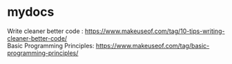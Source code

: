# mydocs

Write cleaner better code : https://www.makeuseof.com/tag/10-tips-writing-cleaner-better-code/ <br/>
Basic Programming Principles: https://www.makeuseof.com/tag/basic-programming-principles/
